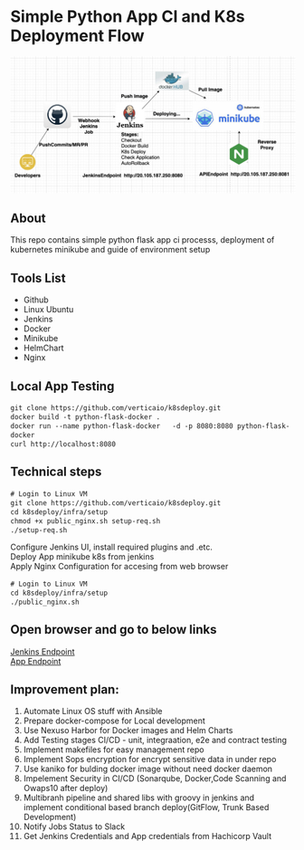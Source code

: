 # Simple Python App CI and K8s Deployment Flow 
![Alt text](img/flow.png?raw=true "Architecture Diagram")

## About
This repo contains simple python flask app ci processs, deployment of kubernetes minikube and guide of environment setup

## Tools List
- Github
- Linux Ubuntu
- Jenkins
- Docker
- Minikube
- HelmChart
- Nginx

## Local  App Testing
```
git clone https://github.com/verticaio/k8sdeploy.git
docker build -t python-flask-docker .
docker run --name python-flask-docker   -d -p 8080:8080 python-flask-docker  
curl http://localhost:8080
```
  
## Technical steps
``` 
# Login to Linux VM
git clone https://github.com/verticaio/k8sdeploy.git
cd k8sdeploy/infra/setup 
chmod +x public_nginx.sh setup-req.sh
./setup-req.sh
``` 
Configure Jenkins UI, install required plugins and .etc. <br />
Deploy App minikube k8s from jenkins <br />
Apply Nginx Configuration for accesing from web browser
``` 
# Login to Linux VM
cd k8sdeploy/infra/setup 
./public_nginx.sh
``` 
## Open browser and go to below links
[Jenkins Endpoint ](http://20.105.187.250:8080/) <br />
[App Endpoint](http://20.105.187.250:8081/) <br />

##  Improvement plan: 
1. Automate Linux OS stuff with Ansible
2. Prepare docker-compose  for Local development
3. Use Nexuso Harbor for Docker images and  Helm Charts
4. Add Testing stages CI/CD - unit, integraation, e2e and contract testing  
5. Implement makefiles  for easy management repo
6. Implement Sops encryption for encrypt sensitive data in under repo 
7. Use kaniko for bulding docker image without need docker daemon
8. Impelement  Security in CI/CD (Sonarqube, Docker,Code Scanning and Owaps10 after deploy) 
9.  Multibranh pipeline  and shared libs with groovy in jenkins and implement conditional based branch deploy(GitFlow, Trunk Based Development)
10. Notify Jobs Status to Slack 
11. Get Jenkins Credentials and App credentials from Hachicorp Vault
